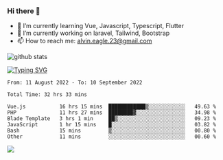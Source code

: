 ### Hi there 👋
- 🌱 I’m currently learning Vue, Javascript, Typescript, Flutter
- 🔭 I’m currently working on laravel, Tailwind, Bootstrap
- 📫 How to reach me: alvin.eagle.23@gmail.com



![github stats](https://github-readme-stats.vercel.app/api?username=alvnfaiz&show_icons=true)


[![Typing SVG](http://readme-typing-svg.herokuapp.com?font=Montserrat&color=%2336BCF7&duration=4000&center=true&lines=Alvin+Faiz;Fullstack+Developer;PHP%2C+Java%2C+Javascript%2C+Python;Laravel%2C+Vue%202%2C+Tailwind%2C+Bootstrap)](https://git.io/typing-svg)

<!--[![Alvnfaiz wakatime stats](https://github-readme-stats.vercel.app/api/wakatime?username=alvnfaiz&layout=compact&theme=dracula)](https://github.com/anuraghazra/github-readme-stats)

<!--START_SECTION:waka-->

```text
From: 11 August 2022 - To: 10 September 2022

Total Time: 32 hrs 33 mins

Vue.js           16 hrs 15 mins  ████████████▒░░░░░░░░░░░░   49.63 %
PHP              11 hrs 27 mins  ████████▓░░░░░░░░░░░░░░░░   34.98 %
Blade Template   3 hrs 1 min     ██▒░░░░░░░░░░░░░░░░░░░░░░   09.23 %
JavaScript       1 hr 15 mins    █░░░░░░░░░░░░░░░░░░░░░░░░   03.82 %
Bash             15 mins         ▒░░░░░░░░░░░░░░░░░░░░░░░░   00.80 %
Other            11 mins         ░░░░░░░░░░░░░░░░░░░░░░░░░   00.60 %
```

<!--END_SECTION:waka-->

  <!-- Change the `github-readme-stats.anuraghazra1.vercel.app` to `github-readme-stats.vercel.app`  -->
  <img align="center" src="https://github-readme-stats.anuraghazra1.vercel.app/api/top-langs/?username=alvnfaiz&layout=compact" />
<!--
**alvnfaiz/alvnfaiz** is a ✨ _special_ ✨ repository because its `README.md` (this file) appears on your GitHub profile.

Here are some ideas to get you started:

- 🔭 I’m currently working on ...
- 🌱 I’m currently learning ...
- 👯 I’m looking to collaborate on ...
- 🤔 I’m looking for help with ...
- 💬 Ask me about ...
- 📫 How to reach me: ...
- 😄 Pronouns: ...
- ⚡ Fun fact: ...
-->

